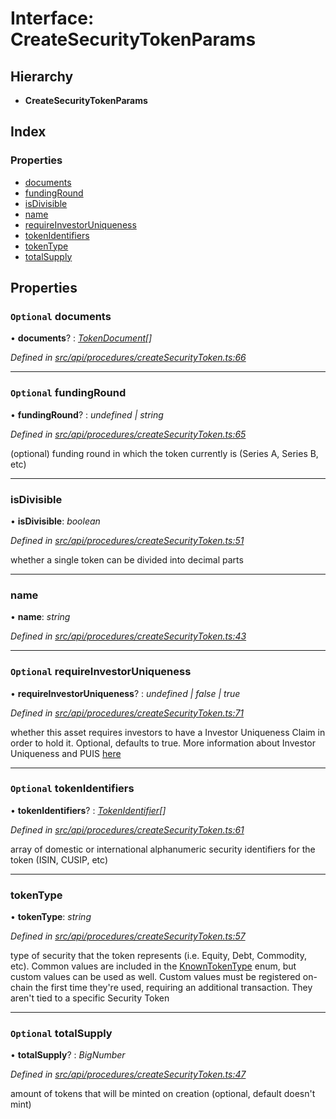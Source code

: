 # Interface: CreateSecurityTokenParams

## Hierarchy

* **CreateSecurityTokenParams**

## Index

### Properties

* [documents](createsecuritytokenparams.md#optional-documents)
* [fundingRound](createsecuritytokenparams.md#optional-fundinground)
* [isDivisible](createsecuritytokenparams.md#isdivisible)
* [name](createsecuritytokenparams.md#name)
* [requireInvestorUniqueness](createsecuritytokenparams.md#optional-requireinvestoruniqueness)
* [tokenIdentifiers](createsecuritytokenparams.md#optional-tokenidentifiers)
* [tokenType](createsecuritytokenparams.md#tokentype)
* [totalSupply](createsecuritytokenparams.md#optional-totalsupply)

## Properties

### `Optional` documents

• **documents**? : *[TokenDocument](tokendocument.md)[]*

*Defined in [src/api/procedures/createSecurityToken.ts:66](https://github.com/PolymathNetwork/polymesh-sdk/blob/108d588b/src/api/procedures/createSecurityToken.ts#L66)*

___

### `Optional` fundingRound

• **fundingRound**? : *undefined | string*

*Defined in [src/api/procedures/createSecurityToken.ts:65](https://github.com/PolymathNetwork/polymesh-sdk/blob/108d588b/src/api/procedures/createSecurityToken.ts#L65)*

(optional) funding round in which the token currently is (Series A, Series B, etc)

___

###  isDivisible

• **isDivisible**: *boolean*

*Defined in [src/api/procedures/createSecurityToken.ts:51](https://github.com/PolymathNetwork/polymesh-sdk/blob/108d588b/src/api/procedures/createSecurityToken.ts#L51)*

whether a single token can be divided into decimal parts

___

###  name

• **name**: *string*

*Defined in [src/api/procedures/createSecurityToken.ts:43](https://github.com/PolymathNetwork/polymesh-sdk/blob/108d588b/src/api/procedures/createSecurityToken.ts#L43)*

___

### `Optional` requireInvestorUniqueness

• **requireInvestorUniqueness**? : *undefined | false | true*

*Defined in [src/api/procedures/createSecurityToken.ts:71](https://github.com/PolymathNetwork/polymesh-sdk/blob/108d588b/src/api/procedures/createSecurityToken.ts#L71)*

whether this asset requires investors to have a Investor Uniqueness Claim in order
  to hold it. Optional, defaults to true. More information about Investor Uniqueness and PUIS [here](https://developers.polymesh.live/introduction/identity#polymesh-unique-identity-system-puis)

___

### `Optional` tokenIdentifiers

• **tokenIdentifiers**? : *[TokenIdentifier](tokenidentifier.md)[]*

*Defined in [src/api/procedures/createSecurityToken.ts:61](https://github.com/PolymathNetwork/polymesh-sdk/blob/108d588b/src/api/procedures/createSecurityToken.ts#L61)*

array of domestic or international alphanumeric security identifiers for the token (ISIN, CUSIP, etc)

___

###  tokenType

• **tokenType**: *string*

*Defined in [src/api/procedures/createSecurityToken.ts:57](https://github.com/PolymathNetwork/polymesh-sdk/blob/108d588b/src/api/procedures/createSecurityToken.ts#L57)*

type of security that the token represents (i.e. Equity, Debt, Commodity, etc). Common values are included in the
  [KnownTokenType](../enums/knowntokentype.md) enum, but custom values can be used as well. Custom values must be registered on-chain the first time
  they're used, requiring an additional transaction. They aren't tied to a specific Security Token

___

### `Optional` totalSupply

• **totalSupply**? : *BigNumber*

*Defined in [src/api/procedures/createSecurityToken.ts:47](https://github.com/PolymathNetwork/polymesh-sdk/blob/108d588b/src/api/procedures/createSecurityToken.ts#L47)*

amount of tokens that will be minted on creation (optional, default doesn't mint)

